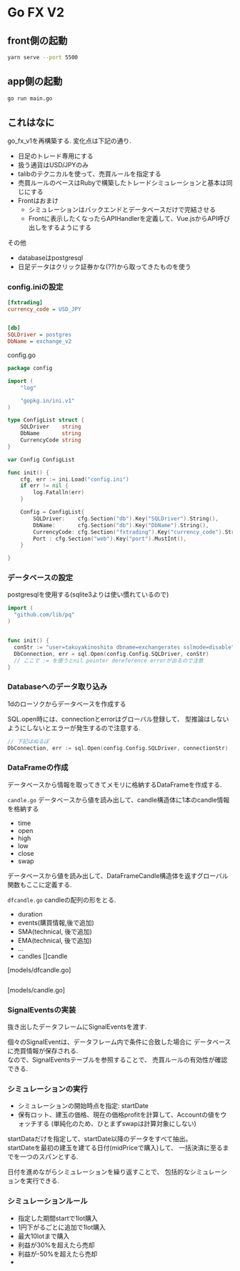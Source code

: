 # Go FX V2


## front側の起動

```bash
yarn serve --port 5500
```

## app側の起動

```bash
go run main.go
```


## これはなに

go_fx_v1を再構築する. 
変化点は下記の通り. 

- 日足のトレード専用にする
- 扱う通貨はUSD/JPYのみ
- talibのテクニカルを使って、売買ルールを指定する
- 売買ルールのベースはRubyで構築したトレードシミュレーションと基本は同じにする
- Frontはおまけ
  - シミュレーションはバックエンドとデータベースだけで完結させる
  - Frontに表示したくなったらAPIHandlerを定義して、Vue.jsからAPI呼び出しをするようにする



その他

- databaseはpostgresql
- 日足データはクリック証券かな(??)から取ってきたものを使う


### config.iniの設定

```ini
[fxtrading]
currency_code = USD_JPY


[db]
SQLDriver = postgres
DbName = exchange_v2

```

config.go
```go
package config

import (
	"log"

	"gopkg.in/ini.v1"
)

type ConfigList struct {
	SQLDriver    string
	DbName       string
	CurrencyCode string
}

var Config ConfigList

func init() {
	cfg, err := ini.Load("config.ini")
	if err != nil {
		log.Fatalln(err)
	}

	Config = ConfigList{
		SQLDriver:    cfg.Section("db").Key("SQLDriver").String(),
		DbName:       cfg.Section("db").Key("DbName").String(),
		CurrencyCode: cfg.Section("fxtrading").Key("currency_code").String(),
		Port : cfg.Section("web").Key("port").MustInt(),
	}

}

```



### データベースの設定
postgresqlを使用する(sqlite3よりは使い慣れているので)

```go
import (
  "github.com/lib/pq"
)


func init() {
  conStr := "user=takuyakinoshita dbname=exchangerates sslmode=disable"
  DbConnection, err = sql.Open(config.Config.SQLDriver, conStr)
  // ここで := を使うとnil pointer dereference errorが出るので注意
}
```


### Databaseへのデータ取り込み
1dのローソクからデータベースを作成する

SQL.open時には、connectionとerrorはグローバル登録して、
型推論はしないようにしないとエラーが発生するので注意する. 

```go
// 下記はぬるぽ
DbConnection, err := sql.Open(config.Config.SQLDriver, connectionStr)
```


### DataFrameの作成
データベースから情報を取ってきてメモリに格納するDataFrameを作成する.

`candle.go`
データベースから値を読み出して、candle構造体に1本のcandle情報を格納する
- time
- open
- high
- low
- close
- swap

データベースから値を読み出して、DataFrameCandle構造体を返すグローバル関数もここに定義する.  



`dfcandle.go`
candleの配列の形をとる.  
- duration
- events(購買情報,後で追加)
- SMA(technical, 後で追加)
- EMA(technical, 後で追加)
- ...
- candles []candle



[models/dfcandle.go]
```go


```

[models/candle.go]


### SignalEventsの実装

抜き出したデータフレームにSignalEventsを渡す.  

個々のSignalEventは、データフレーム内で条件に合致した場合に
データベースに売買情報が保存される.  
なので、SignalEventsテーブルを参照することで、
売買ルールの有効性が確認できる.  



### シミュレーションの実行
- シミュレーションの開始時点を指定: startDate
- 保有ロット、建玉の価格、現在の価格profitを計算して、Accountの値をウォッチする
	(単純化のため、ひとまずswapは計算対象にしない)

startDataだけを指定して、startDate以降のデータをすべて抽出。  
startDateを最初の建玉を建てる日付(midPriceで購入)して、
一括決済に至るまでを一つのスパンとする.  

日付を進めながらシミュレーションを繰り返すことで、
包括的なシミュレーションを実行できる.  


### シミュレーションルール
- 指定した期間startで1lot購入
- 1円下がるごとに追加で1lot購入
- 最大10lotまで購入
- 利益が30%を超えたら売却
- 利益が-50%を超えたら売却
- 